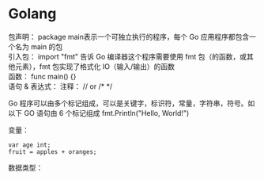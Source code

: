 # Golang
包声明： package main表示一个可独立执行的程序，每个 Go 应用程序都包含一个名为 main 的包  
引入包： import "fmt" 告诉 Go 编译器这个程序需要使用 fmt 包（的函数，或其他元素），fmt 包实现了格式化 IO（输入/输出）的函数  
函数： func main() {}  
语句 & 表达式： 
注释： // or /*  */  

Go 程序可以由多个标记组成，可以是关键字，标识符，常量，字符串，符号。如以下 GO 语句由 6 个标记组成
fmt.Println("Hello, World!")  

变量： 
```
var age int;
fruit = apples + oranges; 

```
数据类型：  
